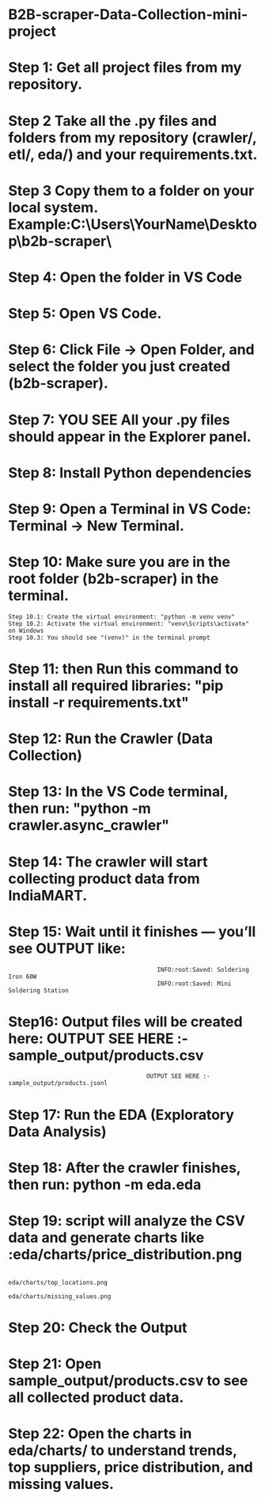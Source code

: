 # B2B-scraper-Data-Collection-mini-project
# Step 1: Get all project files from my repository.
# Step 2 Take all the .py files and folders from my repository (crawler/, etl/, eda/) and your requirements.txt.
# Step 3 Copy them to a folder on your local system. Example:C:\Users\YourName\Desktop\b2b-scraper\
 
# Step 4: Open the folder in VS Code
# Step 5: Open VS Code.
# Step 6: Click File → Open Folder, and select the folder you just created (b2b-scraper).
# Step 7: YOU SEE All your .py files should appear in the Explorer panel.

# Step 8: Install Python dependencies
# Step 9: Open a Terminal in VS Code: Terminal → New Terminal.
# Step 10: Make sure you are in the root folder (b2b-scraper) in the terminal.
    Step 10.1: Create the virtual environment: "python -m venv venv"
    Step 10.2: Activate the virtual environment: "venv\Scripts\activate" on Windows
    Step 10.3: You should see "(venv)" in the terminal prompt
# Step 11: then Run this command to install all required libraries: "pip install -r requirements.txt"

# Step 12: Run the Crawler (Data Collection)
# Step 13: In the VS Code terminal, then run: "python -m crawler.async_crawler"
# Step 14: The crawler will start collecting product data from IndiaMART.
# Step 15: Wait until it finishes — you’ll see OUTPUT like:
                                              INFO:root:Saved: Soldering Iron 60W
                                              INFO:root:Saved: Mini Soldering Station

# Step16: Output files will be created here: OUTPUT SEE HERE :- sample_output/products.csv
                                           OUTPUT SEE HERE :- sample_output/products.jsonl

# Step 17: Run the EDA (Exploratory Data Analysis)
# Step 18: After the crawler finishes, then run: python -m eda.eda

# Step 19: script will analyze the CSV data and generate charts like :eda/charts/price_distribution.png
                                                        eda/charts/top_locations.png
                                                        eda/charts/missing_values.png
# Step 20: Check the Output
# Step 21: Open sample_output/products.csv to see all collected product data.
# Step 22: Open the charts in eda/charts/ to understand trends, top suppliers, price distribution, and missing values.
